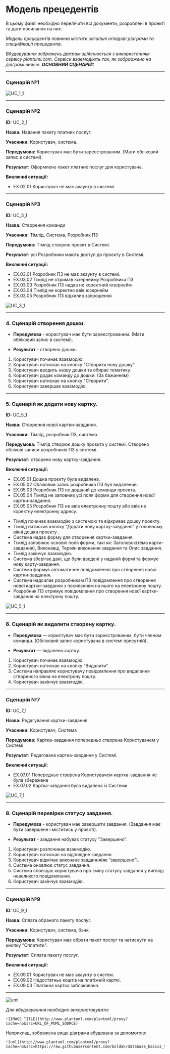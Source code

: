 # Модель прецедентів

В цьому файлі необхідно перелічити всі документи, розроблені в проекті та дати посилання на них.

*Модель прецедентів повинна містити загальні оглядові діаграми та специфікації прецедентів.*

*Вбудовування зображень діаграм здійснюється з використанням сервісу plantuml.com. Сервіси взаємодіють так, як зобраажено на діаграмі нижче.*
***ОСНОВНИЙ СЦЕНАРІЙ:***

***
### Сценарій №1 

![UC_1_1](http://www.plantuml.com/plantuml/proxy?cache=no&src=https://raw.githubusercontent.com/IKerrigan/Project_management_system/master/src/uml/UC_1_1)

***

### Сценарій №2

**ID:** UC_2_1

**Назва:** Надання пакету платних послуг.

**Учасники:** Користувач, система.

**Передумова:** Користувач має бути зареєстрованим. (Мати обліковий запис в системі).

**Результат:** Оформлено пакет платних послуг для користувача.

**Виключні ситуації:**

- EX.02.01 Користувач не має акаунту в системі.

***
### Сценарій №3

**ID:** UC_3_1

**Назва:** Створення команди

**Учасники:** Тімлід, Система, Розробник ПЗ

**Передумова:** Тімлід створює проєкт в Системі.

**Результат:** усі Розробники мають доступ до проєкту в Системі. 

**Виключні ситуації:**

- EX.03.01  Розробник ПЗ не має акаунту в системі.
- EX.03.02  Тімлід не отримав юзернейму Розробника ПЗ
- EX.03.03  Розробник ПЗ надав не коректний юзернейм
- EX.03.04  Тімлід не коректно ввів юзернейм
- EX.03.05  Розробник ПЗ відхилив запрошення

![UC_3_1](http://www.plantuml.com/plantuml/proxy?cache=no&src=https://raw.githubusercontent.com/IKerrigan/Project_management_system/master/src/uml/UC_3_1)

***

### 4. Сценарій створення дошки.

* **Передумова** - користувач має бути зареєстрованим. (Мати обліковий запис в системі).

* **Результат** - створено дошки.

1) Користувач починає взаємодію. 
2) Користувач натискає на кнопку "Створити нову дошку".
3) Користувач вводить назву дошки та обирає тематику.
4) Користувач додає команду до дошки. (За бажанням)
5) Користувач натискає на кнопку "Створити".
6) Користувач завершає взаємодію.

***

### 5. Сценарій як додати нову картку.

**ID:** UC_5_1

**Назва:** Створення нової картки-завдання.

**Учасники:** Тімлід, розробник ПЗ, система.

**Передумова:** Тімлід створює дошку проєкта у системі. Створено облікові записи розробників ПЗ у системі.

**Результат:** створено нову картку-завдання.  

**Виключні ситуації:**

- EX.05.01  Дошка проєкту була видалена.
- EX.05.02  Обліковий запис розробника ПЗ був видалений.
- EX.05.03  Розробник ПЗ не доданий до команди проєкта.
- EX.05.04  Тімлід не заповнив усі поля форми для створення нової картки-завдання.
- EX.05.05  Розробник ПЗ не ввів електронну пошту або ввів не коректну електронну адресу.

* Тімлід починає взаємодію з системою та відкриває дошку проєкту. 
* Тімлід натискає кнопку “Додати нову картку-завдання” у головному вікні дошки проєкту .
* Система надає форму для створення картки-завдання.
* Тімлід заповнює основні поля форми, такі як: Заголовок(тема карти-завдання), Виконавці, Термін виконання завдання та Опис завдання. 
* Тімлід закінчує взаємодію.
* Система зберігає дані, що були введені у наданій формі та формує нову карту-завдання.
* Система формує автоматичне повідомлення про створення нової картки-завдання.
* Система надсилає розробникам ПЗ повідомлення про створення нової картки-завдання з посиланням на нього на електронну пошту. 
* Розробник ПЗ отримує повідомлення про створення нової картки-завдання на електрону пошту.


![UC_5_1](http://www.plantuml.com/plantuml/png/jLH5jXj13Dp_KoZCpCnto3BC76SLCeIPcIzWd7XCuokKhl1F4jNhUMt6zsCMj5Ggg_eM_kW7r56ppzAj6OaVrnD7hoMyjLtQimHDHFeG8Hh8wJj10MN-i7Y4adxG5uAoQ0gXfZIDW7xpsS-SvR82gff4Y88xNhBm8tDbhB3v8trdHbepEtp_IvSJ9-NQsTDd4hBWrAcZzl2XdSTs2xuXmb_K4B9yH-ZGuTLhDwrUkyuxJruw8ImtS3REb2PqL1syghaY6va0PvFVy8vJkYG1GmKYPtBIV9QrYdIWm2IBD_JbRFAxCATeoJKU08_LpKMyRA0VF0q8-z9m2x_R-CpTQiFV6H5EOCM8NUzPcQJhLB81Nmhph3-zWGFN1XrX3tJNl7D9P21tFDnq0-eBSXTfob7aHhGOKNXS25SArm9LY-fBLAtWHpDRH4MeBlMJUQIzE9Uj5Bn1Q1aH6Wpf0_rWlZy8sCZWDRYdFY6UlRjClAG_q2IbFU4vtCZr_PmR-gzf9_r3sQzoKdsecRwwd7YLoiYJG2jQZBLAAiYiFaOao6k6Gx9L0O550qP5CtuBQQFIsiGFZc9l4sYFYgYX_qVznluizsMW4oVtAatfndV4GyCMkBLsznf3DQyif-E-ckF4T7qSAR_XCkSjYveJk_L2cP_8Mp1aOTG5F_5n6eY-iuoDbjS-EyMWOYynD430-WmHjHtR0N7mZYC4C3VZZZ-Qozj_W_tdWsJrgvin8LiTWlX1U0ZT1lJdiPEj2OUxdhXyPSVCNWDsu-A5Vm00)

***

### 6. Сценарій як видалити створену картку.

* **Передумова** — користувач має бути зареєстрованим, бути членом команди. (Обліковий запис користувача в системі присутній).

* **Результат** — видалено картку.

1) Користувач починає взаємодію.
2) Користувач натискає на кнопку “Видалити”.
3) Система направляє користувачу повідомлення про видалення створеного вікна на 	електрону пошту.
4) Користувач закінчує взаємодію.

***

### Сценарій №7

**ID:** UC_7_1

**Назва:** Редагування картки-завдання

**Учасники:** Користувач, Система

**Передумова:** Картка-завдання попередньо створена Користувачем у Системі

**Результат:** Редагована картка-завдання у Системі. 

**Виключні ситуації:**

- EX.07.01  Попередньо створена Користувачем картка-завдання не була збережена
- EX.07.02  Картка-завдання була видалена із Системи

![UC_7_1](http://www.plantuml.com/plantuml/proxy?cache=no&src=https://raw.githubusercontent.com/IKerrigan/Project_management_system/master/src/uml/UC_7_1)

***

### 8. Сценарій перевірки статусу завдання.

* **Передумова** - користувач має завершити завдання. (Завдання має бути завершене і міститись у проєкті).

* **Результат** - завдання набуває статусу "Завершено". 

1) Користувач розпочинає взаємодію.
2) Користувач натискає на відповідне завдання.
3) Користувач відмічає виконане завдання(як “завершено”).
4) Система оновлює статус завдання.
5) Система сповіщає користувача про зміну статусу завдання у вигляді невеликого повідомлення.
6) Користувач закінчує взаємодію.

***

### Сценарій №9

**ID:** UC_9_1

**Назва:** Сплата обраного пакету послуг.

**Учасники:** Користувач, система, банк.

**Передумова:** Користувач має обрати пакет послуг та натиснути на кнопку "Сплатити".

**Результат:** Сплата пакету послуг.

**Виключні ситуації:**

- EX.09.01 Користувач не має акаунту в систем.
- EX.09.02 Недостатньо коштів на платіжній карткі.
- EX.09.03 Платіжна картка заблокована.

***

![uml](http://www.plantuml.com/plantuml/proxy?cache=no&src=https://raw.githubusercontent.com/boldak/database_basics_template/master/src/uml/example.puml)

*Для вбудовування необхідно використовувати:*
```
![IMAGE TITLE](http://www.plantuml.com/plantuml/proxy?cache=no&src=URL_OF_PUML_SOURCE)
```
Наприклад, зображена вище діаграма вбудована за допомогою:
```
![uml](http://www.plantuml.com/plantuml/proxy?cache=no&src=https://raw.githubusercontent.com/boldak/database_basics_template/master/src/uml/example.puml)
```
